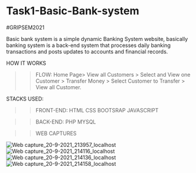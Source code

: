 # Task1-Basic-Bank-system
#GRIPSEM2021

Basic bank system is a simple dynamic Banking System website, basically banking system is a back-end system that processes daily banking transactions and posts updates to accounts and financial records.

HOW IT WORKS
>>FLOW: Home Page> View all Customers > Select and View one Customer > Transfer Money > Select Customer to Transfer > View all Customer. 


STACKS USED:

>>FRONT-END:
HTML
CSS
BOOTSRAP
JAVASCRIPT

>>BACK-END:
PHP
MYSQL

>>WEB CAPTURES

![Web capture_20-9-2021_213957_localhost](https://user-images.githubusercontent.com/76995474/134036605-9be0d59e-75ce-4b38-a16c-d7a7c940fccd.jpeg)
![Web capture_20-9-2021_214116_localhost](https://user-images.githubusercontent.com/76995474/134036929-1cc80b03-410c-4fde-97bd-544f2b66ad90.jpeg)
![Web capture_20-9-2021_214136_localhost](https://user-images.githubusercontent.com/76995474/134037040-ae601fa0-7600-4b0e-bf2b-8fe85fafc0f3.jpeg)
![Web capture_20-9-2021_214158_localhost](https://user-images.githubusercontent.com/76995474/134037093-2541e558-e24b-4abe-bb95-6cbafbbf48b0.jpeg)


